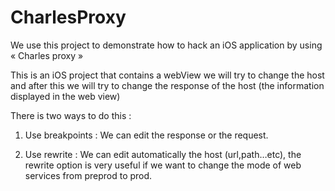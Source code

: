 CharlesProxy
============

 We use this project to demonstrate how to hack an iOS application by using « Charles proxy »  
 
 This is an iOS project that contains a webView we will try to change the host and after this we will try to change the response of the host (the information displayed in the web view) 

 
 There is two ways to do this :  
 
1. Use breakpoints : We can edit the response or the request.  


2. Use rewrite     : We can edit automatically the host (url,path…etc), the rewrite option is very useful if  we want to change the mode of web services from preprod to prod.
